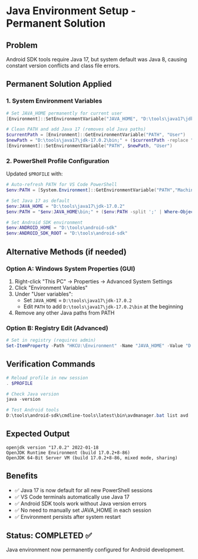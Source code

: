 # Java Environment Setup - Permanent Solution

## Problem
Android SDK tools require Java 17, but system default was Java 8, causing constant version conflicts and class file errors.

## Permanent Solution Applied

### 1. System Environment Variables
```powershell
# Set JAVA_HOME permanently for current user
[Environment]::SetEnvironmentVariable("JAVA_HOME", "D:\tools\java17\jdk-17.0.2", "User")

# Clean PATH and add Java 17 (removes old Java paths)
$currentPath = [Environment]::GetEnvironmentVariable("PATH", "User")
$newPath = "D:\tools\java17\jdk-17.0.2\bin;" + ($currentPath -replace "([^;]*java[^;]*;?|[^;]*jdk[^;]*;?)", "" -replace ";;", ";")
[Environment]::SetEnvironmentVariable("PATH", $newPath, "User")
```

### 2. PowerShell Profile Configuration
Updated `$PROFILE` with:
```powershell
# Auto-refresh PATH for VS Code PowerShell
$env:PATH = [System.Environment]::GetEnvironmentVariable("PATH","Machine") + ";" + [System.Environment]::GetEnvironmentVariable("PATH","User")

# Set Java 17 as default
$env:JAVA_HOME = "D:\tools\java17\jdk-17.0.2"
$env:PATH = "$env:JAVA_HOME\bin;" + ($env:PATH -split ';' | Where-Object { $_ -notlike '*java*' -and $_ -notlike '*jdk*' -and $_ -ne '' }) -join ';'

# Set Android SDK environment
$env:ANDROID_HOME = "D:\tools\android-sdk"
$env:ANDROID_SDK_ROOT = "D:\tools\android-sdk"
```

## Alternative Methods (if needed)

### Option A: Windows System Properties (GUI)
1. Right-click "This PC" → Properties → Advanced System Settings
2. Click "Environment Variables"
3. Under "User variables":
   - Set `JAVA_HOME` = `D:\tools\java17\jdk-17.0.2`
   - Edit `PATH` to add `D:\tools\java17\jdk-17.0.2\bin` at the beginning
4. Remove any other Java paths from PATH

### Option B: Registry Edit (Advanced)
```powershell
# Set in registry (requires admin)
Set-ItemProperty -Path "HKCU:\Environment" -Name "JAVA_HOME" -Value "D:\tools\java17\jdk-17.0.2"
```

## Verification Commands
```powershell
# Reload profile in new session
. $PROFILE

# Check Java version
java -version

# Test Android tools
D:\tools\android-sdk\cmdline-tools\latest\bin\avdmanager.bat list avd
```

## Expected Output
```
openjdk version "17.0.2" 2022-01-18
OpenJDK Runtime Environment (build 17.0.2+8-86)
OpenJDK 64-Bit Server VM (build 17.0.2+8-86, mixed mode, sharing)
```

## Benefits
- ✅ Java 17 is now default for all new PowerShell sessions
- ✅ VS Code terminals automatically use Java 17
- ✅ Android SDK tools work without Java version errors
- ✅ No need to manually set JAVA_HOME in each session
- ✅ Environment persists after system restart

## Status: COMPLETED ✅
Java environment now permanently configured for Android development.
